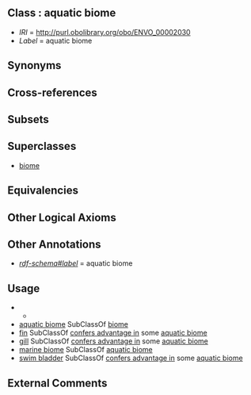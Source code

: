 
## Class : aquatic biome

 * *IRI* = http://purl.obolibrary.org/obo/ENVO_00002030
 * *Label* = aquatic biome

## Synonyms


## Cross-references


## Subsets


## Superclasses

 * [biome](../../ENVO/28/ENVO_00000428.md)

## Equivalencies


## Other Logical Axioms


## Other Annotations

 * *[rdf-schema#label](../../el/rdf-schema#label.md)* = aquatic biome

## Usage

 * -
 * [aquatic biome](../../ENVO/30/ENVO_00002030.md) SubClassOf [biome](../../ENVO/28/ENVO_00000428.md)
 * [fin](../../UBERON/97/UBERON_0008897.md) SubClassOf [confers advantage in](../../RO/22/RO_0002322.md) some [aquatic biome](../../ENVO/30/ENVO_00002030.md)
 * [gill](../../UBERON/35/UBERON_0002535.md) SubClassOf [confers advantage in](../../RO/22/RO_0002322.md) some [aquatic biome](../../ENVO/30/ENVO_00002030.md)
 * [marine biome](../../ENVO/47/ENVO_00000447.md) SubClassOf [aquatic biome](../../ENVO/30/ENVO_00002030.md)
 * [swim bladder](../../UBERON/60/UBERON_0006860.md) SubClassOf [confers advantage in](../../RO/22/RO_0002322.md) some [aquatic biome](../../ENVO/30/ENVO_00002030.md)

## External Comments

